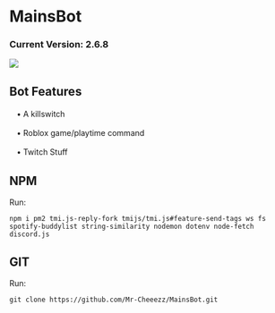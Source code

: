 # MainsBot
### Current Version: 2.6.8
![](https://cdn.7tv.app/emote/61a157c215b3ff4a5bb7dcc0/4x.avif)

## Bot Features

ㅤ•  A killswitch

ㅤ•  Roblox game/playtime command

ㅤ•  Twitch Stuff

## NPM

Run: 
```
npm i pm2 tmi.js-reply-fork tmijs/tmi.js#feature-send-tags ws fs spotify-buddylist string-similarity nodemon dotenv node-fetch discord.js
```

## GIT 
Run: 
```
git clone https://github.com/Mr-Cheeezz/MainsBot.git
```
